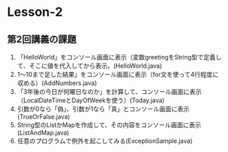 # Lesson-2
## 第2回講義の課題
1. 「HelloWorld」をコンソール画面に表示（変数greetingをString型で定義して、そこに値を代入してから表示。(HelloWorld.java)
2. 1～10まで足した結果」をコンソール画面に表示（for文を使って4行程度に収める）(AddNumbers.java)
3. 「3年後の今日が何曜日なのか」を計算して、コンソール画面に表示（LocalDateTimeとDayOfWeekを使う）(Today.java)
4. 引数が0なら「偽」、引数が1なら「真」とコンソール画面に表示(TrueOrFalse.java)
5. String型のListかMapを作成して、その内容をコンソール画面に表示(ListAndMap.java)
6. 任意のプログラムで例外を起こしてみる(ExceptionSample.java)
